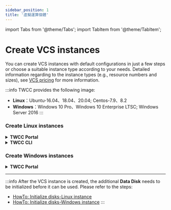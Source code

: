 ```yaml
---
sidebar_position: 1
title: '虛擬運算個體'
---
```


import Tabs from '@theme/Tabs';
import TabItem from '@theme/TabItem';

# Create VCS instances


You can create VCS instances with default configurations in just a few steps or choose a suitable instance type according to your needs. Detailed information regarding to the instance types (e.g., resource numbers and sizes), see [VCS pricing](https://man.twcc.ai/@twccdocs/SJWlN3YDr?type=view#虛擬運算服務-Virtual-Compute-Service-VCS) for more information.


:::info
TWCC provides the following image:
- **Linux**：Ubuntu-16.04、18.04、20.04; Centos-7.9、8.2
- **Windows**：Windows 10 Pro、Windows 10 Enterprise LTSC; Windows Server 2016
:::


### Create <i class="fa fa-linux" aria-hidden="true"></i> Linux instances

<!-- 1 start -->

<details class="docspoiler">

<summary><b>TWCC Portal</b></summary>

<br/>


{%hackmd @twccdocs/vcs-chunk-create-instance-en %}

- Then click **Next: Key Pair>**

* The key pair is the certificate for connecting to your Linux instance. You can select an existing key pair or click **+Create Key Pair** to create a new one.

![](https://cos.twcc.ai/SYS-MANUAL/uploads/upload_bb3923b8a3b673f9a8bca29e5d4ecac1.png)



* Enter the name for the key pair and click OK.

:::info
With a public key, you can use the same key pair to facilitate your workflow when using different clouds. Therefore, if you have a public key created on other clouds, you can use the key to access your TWCC instances.
:::


![](https://cos.twcc.ai/SYS-MANUAL/uploads/upload_4d043ab59e1bc98d1470cb99db876b61.png)



*  Once the key pair is created, click **Download** immediately and save the key pair properly. Without this key pair, you will not be able to connect to the VCS instance. After downloading, you can close the dialog window, and then click **Next step: Review & Create>**

![](https://cos.twcc.ai/SYS-MANUAL/uploads/upload_ae07492cf385fefe15ba37057cf9a5c2.png)



:::caution
TWCC is not responsible for recording and managing your key pair. Please download and properly save the key pair `pem` file. Without this key pair, you will not be able to [<ins>Connect to VCS instances</ins>](https://man.twcc.ai/@twccdocs/vcs-guide-connect-to-linux-from-windows-en).
:::


* Check the settings and estimated costs for the VCS instance, and click **Create** to  complete the process. After a few minutes, you can [<ins>connect to the instance</ins>](https://man.twcc.ai/@twccdocs/vcs-guide-connect-to-linux-from-windows-en) when it enters in the **`Ready`** state.

![](https://cos.twcc.ai/SYS-MANUAL/uploads/upload_069ef79ec5b926c0eefe04f0c00aee65.png)


</details>


<!-- Space -->

<div style={{"height":"8px"}}></div>

<!-- 2. start -->

<details class="docspoiler">

<summary><b>TWCC CLI</b></summary>


### Command

**Step 1.** Please [<ins>create a key pair</ins>](https://man.twcc.ai/@twccdocs/guide-vcs-keypair-en) first.
**Step 2.** Then, create a VCS instance

```bash
twccli mk vcs -key  # Key pair name
              [-n]  # VCS instance name
                
```
:::info
{%hackmd @twccdocs/cli-parameter-note-en %}
2. If there is no optional parameter, instance will be created with the default  settings (or configurations):

| Image type and version |  Instance type |Network|Specification|
| -------- | -------- | -------- | -------- |
| Ubuntu 16.04    | v.2xsuper  | default_network  | 0 GPU + 8 CPU + 064GB memory |
:::

### Example

- Use the key pair **`key1`** to create a VCS instance named **`vcscli`**.

```bash
twccli mk vcs -key key1 -n vcscli
```

:::caution
- VCS instance naming conventions: must be **lowercase letters or numbers**, **first character must be lowercase letters**, and **6-16 characters long**.
- If the instance name does not match the rules, the following error message will appear:

![](https://cos.twcc.ai/SYS-MANUAL/uploads/upload_095834bd7ee5d99d3a70596a7c462629.png)
:::

:::tip

Other related TWCC CLI commands:

```bash
twccli ls vcs -img      # View all image  specifications
twccli ls vcs -ptype    # View all instance types and specifications
```

:::


</details>


### Create <i class="fa fa-windows" aria-hidden="true"></i>  Windows instances

<!-- 1 start -->

<details class="docspoiler">

<summary><b>TWCC Portal</b></summary>

<br/>

{%hackmd @twccdocs/vcs-chunk-create-instance-en %}


- Create Windows login password. Then click **Next: Review & Create>**.


![](https://cos.twcc.ai/SYS-MANUAL/uploads/upload_1f7886c8ca360db6a07b4fcfa9255a92.png)

:::caution
1. To protect your instance security, we recommend setting a strong password with at least **17 characters**.
2. TWCC will not be save this private password. Be sure to keep this password properly. Without this password, you will not be able to connect to your VCS instance.
:::

* Double check the settings and estimate the usage quota of the entire VCS instance, and click **Create** to complete. After a few minutes, wait for the instance status to become **`Ready`**, and wait for some time to start
[<ins>connect</ins>](https://man.twcc.ai/@twccdocs/vcs-guide-connect-to-windows-from-windows-en) and use.

![](https://cos.twcc.ai/SYS-MANUAL/uploads/upload_ad0449c9897ecfaf0a261e525a98203c.png)


</details>


---

:::info
After the VCS instance is created, the additional **Data Disk** needs to be initialized before it can be used. Please refer to the steps:

- [<ins>HowTo: Initialize disks-Linux instance</ins>](https://man.twcc.ai/@twccdocs/howto-bss-init-vol-linux-en)
- [<ins>HowTo: Initialize disks-Windows instance</ins>](https://man.twcc.ai/@twccdocs/howto-bss-init-vol-windows-en)
:::